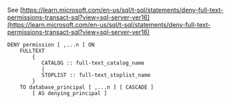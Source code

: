 See [https://learn.microsoft.com/en-us/sql/t-sql/statements/deny-full-text-permissions-transact-sql?view=sql-server-ver16](https://learn.microsoft.com/en-us/sql/t-sql/statements/deny-full-text-permissions-transact-sql?view=sql-server-ver16)
```
DENY permission [ ,...n ] ON  
    FULLTEXT   
        {  
           CATALOG :: full-text_catalog_name  
           |  
           STOPLIST :: full-text_stoplist_name  
        }  
    TO database_principal [ ,...n ] [ CASCADE ]  
        [ AS denying_principal ]
```
